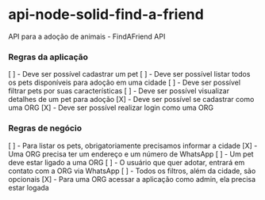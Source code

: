 # api-node-solid-find-a-friend
API para a adoção de animais - FindAFriend API

### Regras da aplicação

[ ] - Deve ser possível cadastrar um pet
[ ] - Deve ser possível listar todos os pets disponíveis para adoção em uma cidade
[ ] - Deve ser possível filtrar pets por suas características
[ ] - Deve ser possível visualizar detalhes de um pet para adoção
[X] - Deve ser possível se cadastrar como uma ORG
[X] - Deve ser possível realizar login como uma ORG

### Regras de negócio

[ ] - Para listar os pets, obrigatoriamente precisamos informar a cidade
[X] - Uma ORG precisa ter um endereço e um número de WhatsApp
[ ] - Um pet deve estar ligado a uma ORG
[ ] - O usuário que quer adotar, entrará em contato com a ORG via WhatsApp
[ ] - Todos os filtros, além da cidade, são opcionais
[X] - Para uma ORG acessar a aplicação como admin, ela precisa estar logada

